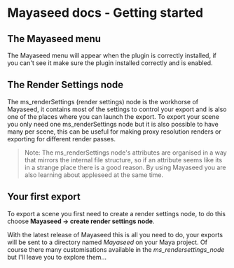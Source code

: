 Mayaseed docs - Getting started
===============================


The Mayaseed menu
-----------------

The Mayaseed menu will appear when the plugin is correctly installed, if you can't see it make sure the plugin installed correctly and is enabled.


The Render Settings node
------------------------

The ms\_renderSettings (render settings) node is the workhorse of Mayaseed, it contains most of the settings to control your export and is also one of the places where you can launch the export. To export your scene you only need one ms\_renderSettings node but it is also possible to have many per scene, this can be useful for making proxy resolution renders or exporting for different render passes. 

>Note: The ms_renderSettings node's attributes are organised in a way that mirrors the internal file structure, so if an attribute seems like its in a strange place there is a good reason. By using Mayaseed you are also learning about appleseed at the same time.

Your first export
-----------------

To export a scene you first need to create a render settings node, to do this choose **Mayaseed -> create render settings node**.

With the latest release of Mayaseed this is all you need to do, your exports will be sent to a directory named *Mayaseed* on your Maya project. Of course there many customisations available in the *ms_rendersettings_node* but I'll leave you to explore them…